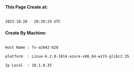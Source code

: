 
   
#### This Page Create at:

```bash

2023-10-20 - 20:39:29 UTC

```

#### Create By Machine:

```bash

Host Name : fv-az642-820

platform  : Linux-6.2.0-1014-azure-x86_64-with-glibc2.35

Ip Local  : 10.1.0.35

```

